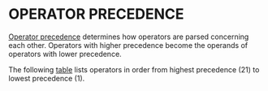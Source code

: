 # OPERATOR PRECEDENCE

[Operator precedence](https://developer.mozilla.org/en-US/docs/Web/JavaScript/Reference/Operators/Operator_Precedence) determines how operators are parsed concerning each other. Operators with higher precedence become the operands of operators with lower precedence.

The following [table](https://developer.mozilla.org/en-US/docs/Web/JavaScript/Reference/Operators/Operator_Precedence#table) lists operators in order from highest precedence (21) to lowest precedence (1).
